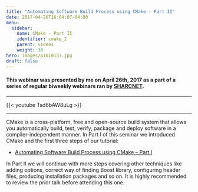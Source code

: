 ```yaml
---
title: "Automating Software Build Process using CMake - Part II"
date: 2017-04-26T16:04:07-04:00
menu:
  sidebar:
    name: CMake - Part II
    identifier: cmake_2
    parent: videos
    weight: 30
hero: images/p1010137.jpg
draft: false
---
```

#### This webinar was presented by me on April 26th, 2017 as a part of a series of regular biweekly webinars ran by [SHARCNET](https://sharcnet.ca).
---
{{< youtube Tsd6bAW8uLg >}}

---
CMake is a cross-platform, free and open-source build system that allows you automatically build, test, verify, package and deploy software in a compiler-independent manner. In Part I of this seminar we introduced CMake and the first three steps of our tutorial:

- [Automating Software Build Process using CMake – Part I](https://youtu.be/7wxzoAdZcKE)

In Part II we will continue with more steps covering other techniques like adding options, correct way of finding Boost library, configuring header files, producing installation packages and so on. It is highly recommended to review the prior talk before attending this one.
